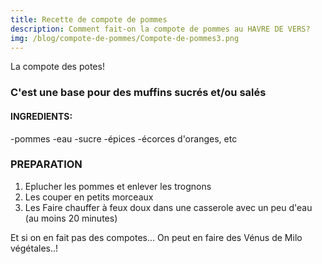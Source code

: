 ```yaml
---
title: Recette de compote de pommes
description: Comment fait-on la compote de pommes au HAVRE DE VERS?
img: /blog/compote-de-pommes/Compote-de-pommes3.png
---
```


La compote des potes!

### C'est une base pour des muffins sucrés et/ou salés

#### INGREDIENTS:

-pommes
-eau
-sucre
-épices
-écorces d'oranges, etc

### PREPARATION

1. Eplucher les pommes et enlever les trognons
2. Les couper en petits morceaux
3. Les Faire chauffer à feux doux dans une casserole avec un peu d'eau (au moins 20 minutes)

Et si on en fait pas des compotes... On peut en faire des Vénus de Milo végétales..!
<nuxt-img format="jpg" src="/blog/compote-de-pommes/pomme-venus.jpg" lazy="loading"></nuxt-img>

